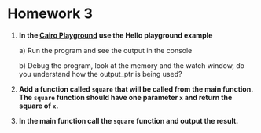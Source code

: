 # Homework 3
1. **In the [Cairo Playground](https://www.cairo-lang.org/playground/) use the Hello playground example**

	a) Run the program and see the output in the console
	
	b) Debug the program, look at the memory and the watch window, do you understand how the output_ptr is being used?
	
2. **Add a function called `square` that will be called from the main function. The `square` function should have one parameter `x` and return the square of `x`.**

3. **In the main function call the `square` function and output the result.**